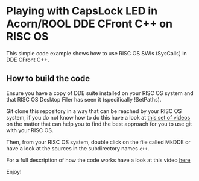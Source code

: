 # Playing with CapsLock LED in Acorn/ROOL DDE CFront C++ on RISC OS

This simple code example shows how to use RISC OS SWIs (SysCalls) in DDE CFront C++.

## How to build the code

Ensure you have a copy of DDE suite installed on your RISC OS system and that RISC OS Desktop Filer has seen it (specifically !SetPaths).

Git clone this repository in a way that can be reached by your RISC OS system, if you do not know how to do this have a look at [this set of videos](https://www.youtube.com/playlist?list=PLEnraaJ9VQfWDl5T4D0P51pG89KRzj0n1) on the matter that can help you to find the best approach for you to use git with your RISC OS.

Then, from your RISC OS system, double click on the file called MkDDE or have a look at the sources in the subdirectory names `c++`.

For a full description of how the code works have a look at this video [here](https://www.youtube.com/watch?v=bK-Na5LBWtY)

Enjoy!

